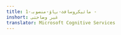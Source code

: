 ```yaml
---
title: مائیکروسافٹ-بہاؤ-منصوبہ-1 -
inshort: غیر وضاحتی
translator: Microsoft Cognitive Services
---
```




